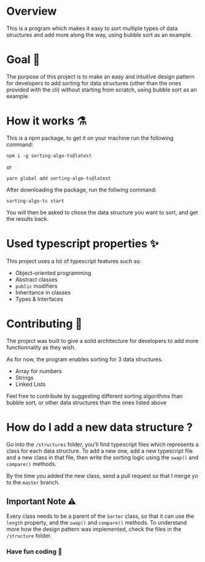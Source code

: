 # Overview

This is a program which makes it easy to sort multiple types of data structures and add more along the way, using bubble sort as an example.

# Goal 🎯

The purpose of this project is to make an easy and intuitive design pattern for developers to add sorting for 
data structures (other than the ones provided with the cli) without starting from scratch, using bubble sort as an example.

# How it works ⚗️

This is a npm package, to get it on your machine run the following command:

```npm i -g sorting-algo-ts@latest```

or 

```yarn global add sorting-algo-ts@latest```

After  downloading the package, run the follwing command:

`sorting-algo-ts start`

You will then be asked to chose the data structure you want to sort, and get the results back.

# Used typescript properties ✨ 

This project uses a lot of typescript features such as:

- Object-oriented programming
- Abstract classes
- `public` modifiers
- Inheritance in classes
- Types & Interfaces

# Contributing 👥

The project was built to give a solid architecture for developers to add more functionnality as they wish.

As for now, the program enables sorting for 3 data structures.

- Array for numbers
- Strings
- Linked Lists

Feel free to contribute by suggesting different sorting algorithms than bubble sort, or other data structures than the ones listed above

# How do I add a new data structure ?

Go into the `/structures` folder, you'll find typescript files which represents a class for each data structure. To add a new one, add a new typescript file
and a new class in that file, then write the sorting logic using the `swap()` and `compare()` methods.

By the time you added the new class, send a pull request so that I merge yo to the `master` branch.  

## Important Note ⚠️

Every class needs to be a parent of the `Sorter` class, so that it can use the `length` property, and the `swap()` and `compare()` methods. 
To understand more how the design pattern was implemented, check the files in the `/structure` folder.

### Have fun coding 🚀

